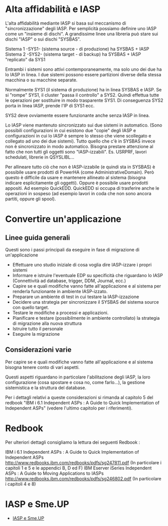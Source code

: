 # Alta affidabilità e IASP

L'alta affidabilità mediante IASP si basa sul meccanismo di "sincronizzazione" degli IASP.
Per semplicità possiamo definire uno IASP come un "insieme di dischi". A grandissime linee una libreria può stare sui dischi "IASP" o sui dischi "SYSBAS".

Sistema 1 -SYS1- (sistema source - di produzione) ha SYSBAS + IASP
Sistema 2 -SYS2- (sistema target - di backup) ha SYSBAS + IASP "replicato" da SYS1

Entrambi i sistemi sono attivi contemporaneamente, ma solo uno dei due ha lo IASP in linea.
I due sistemi possono essere partizioni diverse della stessa macchina o su macchine separate.

Normalmente SYS1 (il sistema di produzione) ha in linea SYSBAS e IASP.
Se si "rompe" SYS1, il cluster "passa il controllo" a SYS2. Quindi effettua tutte le operazioni per sostituire in modo trasparente SYS1. Di conseguenza SYS2 porta in linea IASP, prende l'IP di SYS1 ecc.

SYS2 deve ovviamente essere funzionante anche senza IASP in linea.

Lo IASP viene mantenuto sincronizzato sui due sistemi in automatico. (Sono possibili configurazioni in cui esistono due "copie" degli IASP e configurazioni in cui lo IASP è sempre lo stesso che viene scollegato e collegato ad uno dei due sistemi).
Tutto quello che c'è in SYSBAS invece non è sincronizzato in modo automatico.
Bisogna prestare attenzione al fatto che non tutti gli oggetti sono "IASP-izzabili". Es. USRPRF, lavori schedulati, librerie in QSYSLIBL...

Per allineare tutto ciò che non è IASP-izzabile (e quindi sta in SYSBAS) è possibile usare prodotti di PowerHA (come AdministrativeDomain). Però questo è difficile da usare e mantenere allineato al sistema (bisogna indicare esplicitamente gli oggetti).
Oppure è possibile usare prodotti appositi. Ad esempio QuickEDD. QuickEDD si occupa di trasferire anche le operazioni in sospeso (ad esempio lavori in coda che non sono ancora partiti, oppure gli spool).


# Convertire un'applicazione

## Linee guida generali
Questi sono i passi principali da eseguire in fase di migrazione di un'applicazione
- Effettuare uno studio iniziale di cosa voglia dire IASP-izzare i propri sistemi
- Informare e istruire l'eventuale EDP su specificità che riguardano lo IASP (Connettività ad database, trigger, DDM, Journal, ecc.)
- Capire se e quali modifiche vanno fatte all'applicazione e al sistema per renderla funzionante in ambiente IASP-izzato.
- Preparare un ambiente di test in cui testare la IASP-izzazione
- Decidere una strategia per sincronizzare il SYSBAS del sistema source con quello target.
- Testare le modifiche a processi e applicazioni.
- Pianificare e testare (possibilmente in ambiente controllato) la strategia di migrazione alla nuova struttura
- Istruire tutto il personale
- Eseguire la migrazione

## Considerazioni varie
Per capire se e quali modifiche vanno fatte all'applicazione e al sistema bisogna tenere conto di vari aspetti.

Questi aspetti riguardano in particolare l'abilitazione degli IASP, la loro configurazione (cosa spostare e cosa no, come farlo...), la gestione sistemistica e la struttura del database.

Per i dettagli relativi a queste considerazioni si rimanda al capitolo 5 del redbook "IBM i 6.1 Independent ASPs :  A Guide to Quick Implementation of Independent ASPs" (vedere l'ultimo capitolo per i riferimenti).


# Redbook
Per ulteriori dettagli consigliamo la lettura dei seguenti Redbook : 

IBM i 6.1 Independent ASPs :  A Guide to Quick Implementation of Independent ASPs
http://www.redbooks.ibm.com/redbooks/pdfs/sg247811.pdf
(In particolare i capitoli 1 e 5 e le appendici B, D ed F)
IBM Eserver iSeries Independent ASPs :  A Guide to Moving Applications to IASPs
http://www.redbooks.ibm.com/redbooks/pdfs/sg246802.pdf
(In particolare i capitoli 4 e 8)

# IASP e Sme.UP
- [IASP e Sme.UP](Sorgenti/DOC/TA/B£AMO/A£BASE_IA1)
